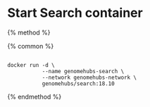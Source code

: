 # Start Search container

{% method %}

{% common %}

```

docker run -d \
           --name genomehubs-search \
           --network genomehubs-network \
           genomehubs/search:18.10

```

{% endmethod %}











